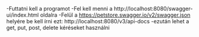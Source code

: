 -Futtatni kell a programot 
-Fel kell menni a http://localhost:8080/swagger-ui/index.html oldalra 
-Felül a https://petstore.swagger.io/v2/swagger.json helyére be kell írni ezt: http://localhost:8080/v3/api-docs 
-ezután lehet a get, put, post, delete kéréseket használni
